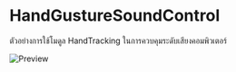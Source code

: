 # HandGustureSoundControl
ตัวอย่างการใช้โมดูล HandTracking ในการควบคุมระดับเสียงคอมพิวเตอร์

![Preview](https://i.imgur.com/pDDWr6i.png)
